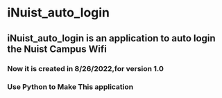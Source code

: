 # iNuist_auto_login
## iNuist_auto_login is an application to auto login the Nuist Campus Wifi 
### Now it is created in 8/26/2022,for version 1.0
### Use Python to Make This application
